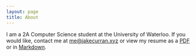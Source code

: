 ```yaml
---
layout: page
title: About
---
```


I am a 2A Computer Science student at the University of Waterloo. If you would like,
contact me at [me@jakecurran.xyz](mailto:me@jakecurran@xyz) or view my resume as a
[PDF](../resume.pdf) or in [Markdown](../resume).
